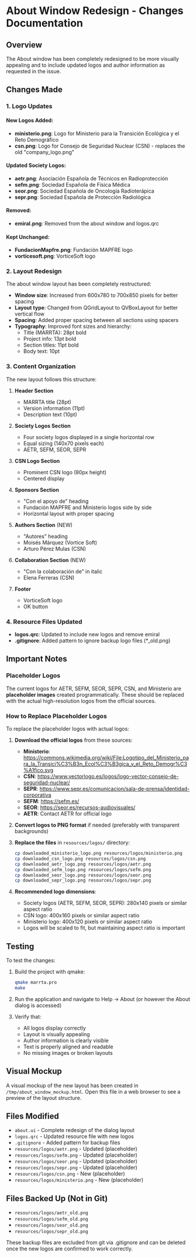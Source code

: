 # About Window Redesign - Changes Documentation

## Overview
The About window has been completely redesigned to be more visually appealing and to include updated logos and author information as requested in the issue.

## Changes Made

### 1. Logo Updates

#### New Logos Added:
- **ministerio.png**: Logo for Ministerio para la Transición Ecológica y el Reto Demográfico
- **csn.png**: Logo for Consejo de Seguridad Nuclear (CSN) - replaces the old "company_logo.png"

#### Updated Society Logos:
- **aetr.png**: Asociación Española de Técnicos en Radioprotección
- **sefm.png**: Sociedad Española de Física Médica
- **seor.png**: Sociedad Española de Oncología Radioterápica
- **sepr.png**: Sociedad Española de Protección Radiológica

#### Removed:
- **emiral.png**: Removed from the about window and logos.qrc

#### Kept Unchanged:
- **FundacionMapfre.png**: Fundación MAPFRE logo
- **vorticesoft.png**: VorticeSoft logo

### 2. Layout Redesign

The about window layout has been completely restructured:

- **Window size**: Increased from 600x780 to 700x850 pixels for better spacing
- **Layout type**: Changed from QGridLayout to QVBoxLayout for better vertical flow
- **Spacing**: Added proper spacing between all sections using spacers
- **Typography**: Improved font sizes and hierarchy:
  - Title (MARRTA): 28pt bold
  - Project info: 13pt bold
  - Section titles: 11pt bold
  - Body text: 10pt

### 3. Content Organization

The new layout follows this structure:

1. **Header Section**
   - MARRTA title (28pt)
   - Version information (11pt)
   - Description text (10pt)

2. **Society Logos Section**
   - Four society logos displayed in a single horizontal row
   - Equal sizing (140x70 pixels each)
   - AETR, SEFM, SEOR, SEPR

3. **CSN Logo Section**
   - Prominent CSN logo (80px height)
   - Centered display

4. **Sponsors Section**
   - "Con el apoyo de" heading
   - Fundación MAPFRE and Ministerio logos side by side
   - Horizontal layout with proper spacing

5. **Authors Section** (NEW)
   - "Autores" heading
   - Moisés Márquez (Vortice Soft)
   - Arturo Pérez Mulas (CSN)

6. **Collaboration Section** (NEW)
   - "Con la colaboración de" in italic
   - Elena Ferreras (CSN)

7. **Footer**
   - VorticeSoft logo
   - OK button

### 4. Resource Files Updated

- **logos.qrc**: Updated to include new logos and remove emiral
- **.gitignore**: Added pattern to ignore backup logo files (*_old.png)

## Important Notes

### Placeholder Logos
The current logos for AETR, SEFM, SEOR, SEPR, CSN, and Ministerio are **placeholder images** created programmatically. These should be replaced with the actual high-resolution logos from the official sources.

### How to Replace Placeholder Logos

To replace the placeholder logos with actual logos:

1. **Download the official logos** from these sources:
   - **Ministerio**: https://commons.wikimedia.org/wiki/File:Logotipo_del_Ministerio_para_la_Transici%C3%B3n_Ecol%C3%B3gica_y_el_Reto_Demogr%C3%A1fico.svg
   - **CSN**: https://www.vectorlogo.es/logos/logo-vector-consejo-de-seguridad-nuclear/
   - **SEPR**: https://www.sepr.es/comunicacion/sala-de-prensa/identidad-corporativa
   - **SEFM**: https://sefm.es/
   - **SEOR**: https://seor.es/recursos-audiovisuales/
   - **AETR**: Contact AETR for official logo

2. **Convert logos to PNG format** if needed (preferably with transparent backgrounds)

3. **Replace the files** in `resources/logos/` directory:
   ```bash
   cp downloaded_ministerio_logo.png resources/logos/ministerio.png
   cp downloaded_csn_logo.png resources/logos/csn.png
   cp downloaded_aetr_logo.png resources/logos/aetr.png
   cp downloaded_sefm_logo.png resources/logos/sefm.png
   cp downloaded_seor_logo.png resources/logos/seor.png
   cp downloaded_sepr_logo.png resources/logos/sepr.png
   ```

4. **Recommended logo dimensions**:
   - Society logos (AETR, SEFM, SEOR, SEPR): 280x140 pixels or similar aspect ratio
   - CSN logo: 400x160 pixels or similar aspect ratio
   - Ministerio logo: 400x120 pixels or similar aspect ratio
   - Logos will be scaled to fit, but maintaining aspect ratio is important

## Testing

To test the changes:

1. Build the project with qmake:
   ```bash
   qmake marrta.pro
   make
   ```

2. Run the application and navigate to Help → About (or however the About dialog is accessed)

3. Verify that:
   - All logos display correctly
   - Layout is visually appealing
   - Author information is clearly visible
   - Text is properly aligned and readable
   - No missing images or broken layouts

## Visual Mockup

A visual mockup of the new layout has been created in `/tmp/about_window_mockup.html`. Open this file in a web browser to see a preview of the layout structure.

## Files Modified

- `about.ui` - Complete redesign of the dialog layout
- `logos.qrc` - Updated resource file with new logos
- `.gitignore` - Added pattern for backup files
- `resources/logos/aetr.png` - Updated (placeholder)
- `resources/logos/sefm.png` - Updated (placeholder)
- `resources/logos/seor.png` - Updated (placeholder)
- `resources/logos/sepr.png` - Updated (placeholder)
- `resources/logos/csn.png` - New (placeholder)
- `resources/logos/ministerio.png` - New (placeholder)

## Files Backed Up (Not in Git)

- `resources/logos/aetr_old.png`
- `resources/logos/sefm_old.png`
- `resources/logos/seor_old.png`
- `resources/logos/sepr_old.png`

These backup files are excluded from git via .gitignore and can be deleted once the new logos are confirmed to work correctly.
